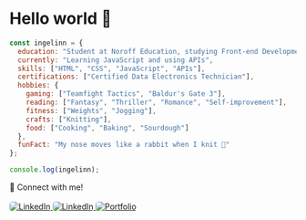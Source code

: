 # Hello world 🍂

```javascript
const ingelinn = {
  education: "Student at Noroff Education, studying Front-end Development",
  currently: "Learning JavaScript and using APIs",
  skills: ["HTML", "CSS", "JavaScript", "APIs"],
  certifications: ["Certified Data Electronics Technician"],
  hobbies: {
    gaming: ["Teamfight Tactics", "Baldur's Gate 3"],
    reading: ["Fantasy", "Thriller", "Romance", "Self-improvement"],
    fitness: ["Weights", "Jogging"],
    crafts: ["Knitting"],
    food: ["Cooking", "Baking", "Sourdough"]
  },
  funFact: "My nose moves like a rabbit when I knit 🐰"
};

console.log(ingelinn);
```
🍂 Connect with me!<br><br>
<a href="https://www.linkedin.com/in/ingelinnhelenelonne/" target="_blank">
  <img src="https://img.shields.io/badge/LinkedIn-262626?style=flat&logo=linkedin&logoColor=white" alt="LinkedIn" style="border-radius: 5px;"/>
</a>
<a href="mailto:ingelinn92@gmail.com" target="_blank">
  <img src="https://img.shields.io/badge/Gmail-262626?style=flat&logo=gmail&logoColor=white" alt="LinkedIn" style="border-radius: 5px;"/>
</a>
<a href="https://yourportfolio.com/" target="_blank">
  <img src="https://img.shields.io/badge/Portfolio-262626?style=flat&logo=firefox&logoColor=white" alt="Portfolio" style="border-radius: 5px;"/>
</a>
